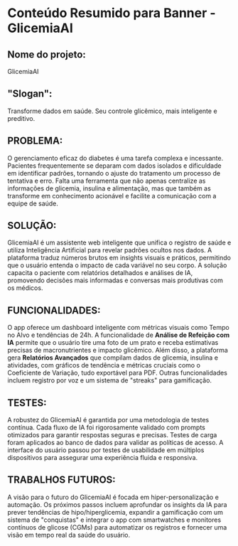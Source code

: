 # Conteúdo Resumido para Banner - GlicemiaAI

## Nome do projeto:
GlicemiaAI

## "Slogan":
Transforme dados em saúde. Seu controle glicêmico, mais inteligente e preditivo.

## PROBLEMA:
O gerenciamento eficaz do diabetes é uma tarefa complexa e incessante. Pacientes frequentemente se deparam com dados isolados e dificuldade em identificar padrões, tornando o ajuste do tratamento um processo de tentativa e erro. Falta uma ferramenta que não apenas centralize as informações de glicemia, insulina e alimentação, mas que também as transforme em conhecimento acionável e facilite a comunicação com a equipe de saúde.

## SOLUÇÃO:
GlicemiaAI é um assistente web inteligente que unifica o registro de saúde e utiliza Inteligência Artificial para revelar padrões ocultos nos dados. A plataforma traduz números brutos em insights visuais e práticos, permitindo que o usuário entenda o impacto de cada variável no seu corpo. A solução capacita o paciente com relatórios detalhados e análises de IA, promovendo decisões mais informadas e conversas mais produtivas com os médicos.

## FUNCIONALIDADES:
O app oferece um dashboard inteligente com métricas visuais como Tempo no Alvo e tendências de 24h. A funcionalidade de **Análise de Refeição com IA** permite que o usuário tire uma foto de um prato e receba estimativas precisas de macronutrientes e impacto glicêmico. Além disso, a plataforma gera **Relatórios Avançados** que compilam dados de glicemia, insulina e atividades, com gráficos de tendência e métricas cruciais como o Coeficiente de Variação, tudo exportável para PDF. Outras funcionalidades incluem registro por voz e um sistema de "streaks" para gamificação.

## TESTES:
A robustez do GlicemiaAI é garantida por uma metodologia de testes contínua. Cada fluxo de IA foi rigorosamente validado com prompts otimizados para garantir respostas seguras e precisas. Testes de carga foram aplicados ao banco de dados para validar as políticas de acesso. A interface do usuário passou por testes de usabilidade em múltiplos dispositivos para assegurar uma experiência fluida e responsiva.

## TRABALHOS FUTUROS:
A visão para o futuro do GlicemiaAI é focada em hiper-personalização e automação. Os próximos passos incluem aprofundar os insights da IA para prever tendências de hipo/hiperglicemia, expandir a gamificação com um sistema de "conquistas" e integrar o app com smartwatches e monitores contínuos de glicose (CGMs) para automatizar os registros e fornecer uma visão em tempo real da saúde do usuário.
